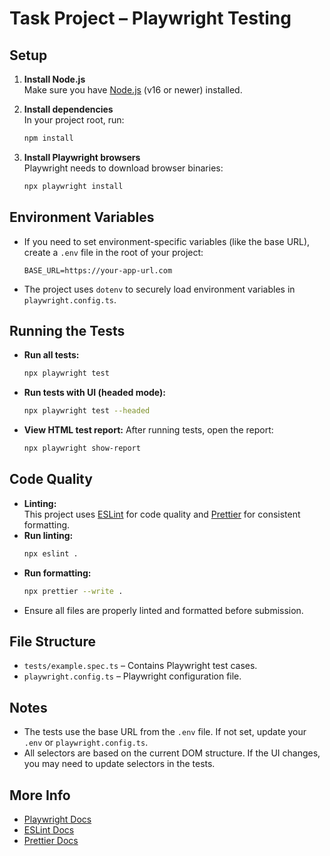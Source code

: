 # Task Project – Playwright Testing

## Setup

1. **Install Node.js**  
   Make sure you have [Node.js](https://nodejs.org/) (v16 or newer) installed.

2. **Install dependencies**  
   In your project root, run:
   ```sh
   npm install
   ```

3. **Install Playwright browsers**  
   Playwright needs to download browser binaries:
   ```sh
   npx playwright install
   ```

## Environment Variables

- If you need to set environment-specific variables (like the base URL), create a `.env` file in the root of your project:
  ```
  BASE_URL=https://your-app-url.com
  ```
- The project uses `dotenv` to securely load environment variables in `playwright.config.ts`.

## Running the Tests

- **Run all tests:**
  ```sh
  npx playwright test
  ```

- **Run tests with UI (headed mode):**
  ```sh
  npx playwright test --headed
  ```

- **View HTML test report:**
  After running tests, open the report:
  ```sh
  npx playwright show-report
  ```

## Code Quality

- **Linting:**  
  This project uses [ESLint](https://eslint.org/) for code quality and [Prettier](https://prettier.io/) for consistent formatting.
- **Run linting:**
  ```sh
  npx eslint .
  ```
- **Run formatting:**
  ```sh
  npx prettier --write .
  ```
- Ensure all files are properly linted and formatted before submission.

## File Structure

- `tests/example.spec.ts` – Contains Playwright test cases.
- `playwright.config.ts` – Playwright configuration file.

## Notes

- The tests use the base URL from the `.env` file. If not set, update your `.env` or `playwright.config.ts`.
- All selectors are based on the current DOM structure. If the UI changes, you may need to update selectors in the tests.

## More Info

- [Playwright Docs](https://playwright.dev/docs/intro)
- [ESLint Docs](https://eslint.org/docs/latest/)
- [Prettier Docs](https://prettier.io/docs/en/index.html)